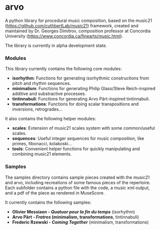 # arvo
A python library for procedural music composition, based on the music21 (https://github.com/cuthbertLab/music21) framework, created and maintained by Dr. Georges Dimitrov, composition professor at Concordia University (https://www.concordia.ca/finearts/music.html).

The library is currently in alpha development state.

### Modules
This library currently contains the following core modules:

* **isorhythm**: Functions for generating isorhythmic constructions from pitch and rhythm sequences.
* **minimalism**: Functions for generating Philip Glass/Steve Reich-inspired additive and substractive processes.
* **tintinnabuli**: Functions for generating Arvo Pärt-inspired tintinnabuli.
* **transformations**: Functions for doing scalar transpositions and inversions, retrogrades...

It also contains the following helper modules:
* **scales**: Extension of music21 scales system with some common/useful scales.
* **sequences**: Useful integer sequences for music composition, like primes, fibonacci, kolakoski...
* **tools**: Convenient helper functions for quickly manipulating and combining music21 elements.

### Samples
The samples directory contains sample pieces created with the music21 and arvo, including recreations of some famous pieces of the repertoire. Each subfolder contains a python file with the code, a music xml output, and a pdf of the piece as rendered in MuseScore.

It currently contains the following samples:

* **Olivier Messiaen - *Quatuor pour la fin du temps*** (isorhythm)
* **Arvo Pärt - *Fratres* (minimalism, transformations**, tintinnabuli)
* **Frederic Rzewski - *Coming Together*** (minimalism, transformations)
